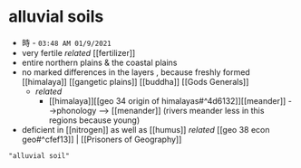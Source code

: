 # alluvial soils
- 時 - `03:48 AM 01/9/2021`
- very fertile _related_ [[fertilizer]]
- entire northern plains & the coastal plains
- no marked differences in the layers , because freshly formed [[himalaya]] [[gangetic plains]] [[buddha]] [[Gods Generals]]
	- _related_
		- [[himalaya]][[geo 34 origin of himalayas#^4d6132]][[meander]] -->phonology --> [[menander]] (rivers meander less in this regions because young)
- deficient in [[nitrogen]] as well as [[humus]] _related_ [[geo 38 econ geo#^cfef13]] | [[Prisoners of Geography]]

```query
"alluvial soil"
```
